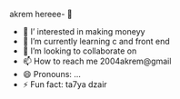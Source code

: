 akrem hereee- 👋 
- 👀 I’ interested in making moneyy
- 🌱 I’m currently learning c and front end
- 💞️ I’m looking to collaborate on 
- 📫 How to reach me 2004akrem@gmail
- 😄 Pronouns: ...
- ⚡ Fun fact: ta7ya dzair

<!---
akrem-ch/akrem-ch is a ✨ special ✨ repository because its `README.md` (this file) appears on your GitHub profile.
You can click the Preview link to take a look at your changes.
--->
